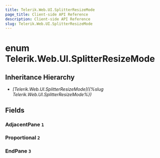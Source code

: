 ```yaml
---
title: Telerik.Web.UI.SplitterResizeMode
page_title: Client-side API Reference
description: Client-side API Reference
slug: Telerik.Web.UI.SplitterResizeMode
---
```


# enum Telerik.Web.UI.SplitterResizeMode

## Inheritance Hierarchy

* *[Telerik.Web.UI.SplitterResizeMode]({%slug Telerik.Web.UI.SplitterResizeMode%})*

## Fields

### AdjacentPane `1`

### Proportional `2`

### EndPane `3`


